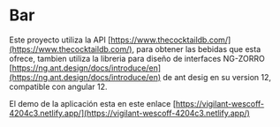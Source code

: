 # Bar

Este proyecto utiliza la API [https://www.thecocktaildb.com/](https://www.thecocktaildb.com/), para obtener las bebidas que esta ofrece, tambien utiliza la libreria para diseño de interfaces NG-ZORRO [https://ng.ant.design/docs/introduce/en](https://ng.ant.design/docs/introduce/en) de ant desig en su version 12, compatible con angular 12.


El demo de la aplicación esta en este enlace [https://vigilant-wescoff-4204c3.netlify.app/](https://vigilant-wescoff-4204c3.netlify.app/)